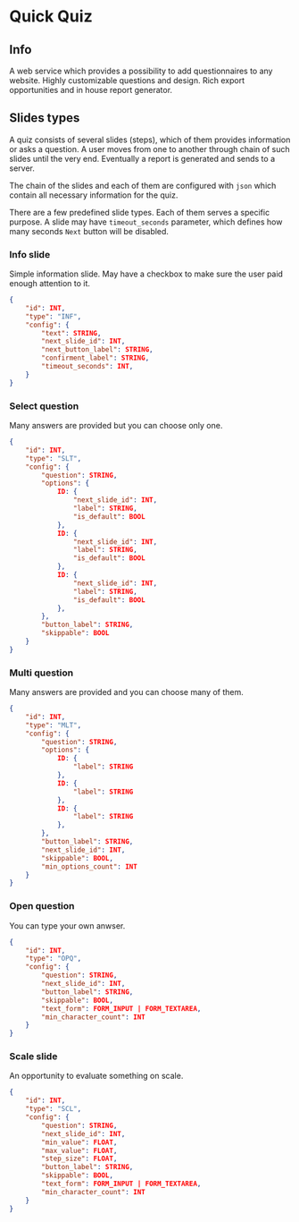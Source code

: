 # Quick Quiz

## Info
A web service which provides a possibility to add questionnaires to any website. Highly customizable questions and design. Rich export opportunities and in house report generator.

## Slides types
A quiz consists of several slides (steps), which of them provides information or asks a question. A user moves from one to another through chain of such slides until the very end. Eventually a report is generated and sends to a server.

The chain of the slides and each of them are configured with `json` which contain all necessary information for the quiz.

There are a few predefined slide types. Each of them serves a specific purpose. A slide may have `timeout_seconds` parameter, which defines how many seconds `Next` button will be disabled.

### Info slide
Simple information slide. May have a checkbox to make sure the user paid enough attention to it.

```json
{
    "id": INT,
    "type": "INF",
    "config": {
        "text": STRING,
        "next_slide_id": INT,
        "next_button_label": STRING,
        "confirment_label": STRING,
        "timeout_seconds": INT,
    }
}
```

### Select question
Many answers are provided but you can choose only one.

```json
{
    "id": INT,
    "type": "SLT",
    "config": {
        "question": STRING,
        "options": {
            ID: {
                "next_slide_id": INT,
                "label": STRING,
                "is_default": BOOL
            },
            ID: {
                "next_slide_id": INT,
                "label": STRING,
                "is_default": BOOL
            },
            ID: {
                "next_slide_id": INT,
                "label": STRING,
                "is_default": BOOL
            },
        },
        "button_label": STRING,
        "skippable": BOOL
    }
}

```

### Multi question
Many answers are provided and you can choose many of them.

```json
{
    "id": INT,
    "type": "MLT",
    "config": {
        "question": STRING,
        "options": {
            ID: {
                "label": STRING
            },
            ID: {
                "label": STRING
            },
            ID: {
                "label": STRING
            },
        },
        "button_label": STRING,
        "next_slide_id": INT,
        "skippable": BOOL,
        "min_options_count": INT
    }
}
```

### Open question
You can type your own anwser.

```json
{
    "id": INT,
    "type": "OPQ",
    "config": {
        "question": STRING,
        "next_slide_id": INT,
        "button_label": STRING,
        "skippable": BOOL,
        "text_form": FORM_INPUT | FORM_TEXTAREA,
        "min_character_count": INT
    }
}
```

### Scale slide
An opportunity to evaluate something on scale.

```json
{
    "id": INT,
    "type": "SCL",
    "config": {
        "question": STRING,
        "next_slide_id": INT,
        "min_value": FLOAT,
        "max_value": FLOAT,
        "step_size": FLOAT,
        "button_label": STRING,
        "skippable": BOOL,
        "text_form": FORM_INPUT | FORM_TEXTAREA,
        "min_character_count": INT
    }
}
```
